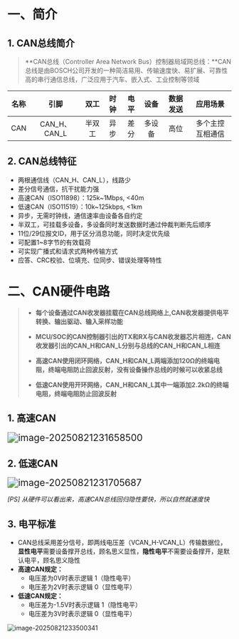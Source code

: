 # 一、简介

## 1. CAN总线简介

> **CAN总线（Controller Area Network Bus）控制器局域网总线：**CAN总线是由BOSCH公司开发的一种简洁易用、传输速度快、易扩展、可靠性高的串行通信总线，广泛应用于汽车、嵌入式、工业控制等领域

| **名称** |   **引脚**   | **双工** | **时钟** | **电平** | **设备** | 数据发送 |   **应用场景**   |
| :------: | :----------: | :------: | :------: | :------: | :------: | :------: | :--------------: |
|   CAN    | CAN_H、CAN_L |  半双工  |   异步   |   差分   |  多设备  |   高位   | 多个主控互相通信 |

## 2. CAN总线特征

* 两根通信线（CAN_H、CAN_L），线路少
* 差分信号通信，抗干扰能力强
* 高速CAN（ISO11898）：125k~1Mbps, <40m
* 低速CAN（ISO11519）：10k~125kbps, <1km
* 异步，无需时钟线，通信速率由设备各自约定
* 半双工，可挂载多设备，多设备同时发送数据时通过仲裁判断先后顺序
* 11位/29位报文ID，用于区分消息功能，同时决定优先级
* 可配置1~8字节的有效载荷
* 可实现广播式和请求式两种传输方式
* 应答、CRC校验、位填充、位同步、错误处理等特性

# 二、CAN硬件电路

> * **每个设备通过CAN收发器挂载在CAN总线网络上,CAN收发器提供电平转换、输出驱动、输入采样功能**
> * **MCU/SOC的CAN控制器引出的TX和RX与CAN收发器芯片相连，CAN收发器引出的CAN_H和CAN_L分别与总线的CAN_H和CAN_L相连**
> * **高速CAN使用闭环网络，CAN_H和CAN_L两端添加120Ω的终端电阻，终端电阻防止回波反射，没有设备操作总线的时候可以收紧总线**
>
> * **低速CAN使用开环网络，CAN_H和CAN_L其中一端添加2.2kΩ的终端电阻，终端电阻防止回波反射**

## 1. 高速CAN

<img src="./assets/image-20250821231658500.png" alt="image-20250821231658500" style="zoom:150%;" />



## 2. 低速CAN

<img src="./assets/image-20250821231705687.png" alt="image-20250821231705687" style="zoom:150%;" />



*[PS] 从硬件可以看出来，高速CAN总线回归隐性要快，所以自然就速度快*

## 3. 电平标准

* CAN总线采用差分信号，即两线电压差（VCAN_H-VCAN_L）传输数据位，**显性电平**需要设备撑开总线，顾名思义显性，**隐性电平**不需要设备撑开，是默认电平，顾名思义隐性
* **高速CAN规定：**	
  * 电压差为0V时表示逻辑 1（隐性电平）	
  * 电压差为2V时表示逻辑 0（显性电平）
* **低速CAN规定：**	
  * 电压差为-1.5V时表示逻辑 1（隐性电平）	
  * 电压差为3V时表示逻辑 0（显性电平）

![image-20250821233500341](./assets/image-20250821233500341.png)





